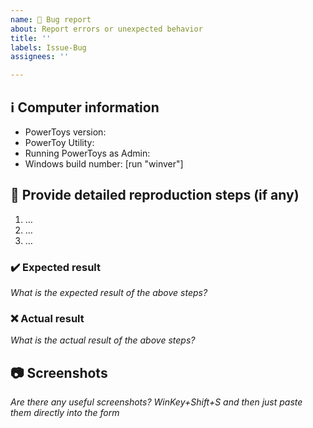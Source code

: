 ```yaml
---
name: 🐛 Bug report
about: Report errors or unexpected behavior
title: ''
labels: Issue-Bug
assignees: ''

---
```


<!--
**Important: When reporting BSODs or security issues, DO NOT attach memory dumps, logs, or traces to Github issues**.
Instead, send dumps/traces to secure@microsoft.com, referencing this GitHub issue.
-->

## ℹ Computer information

- PowerToys version: 
- PowerToy Utility:
- Running PowerToys as Admin:
- Windows build number: [run "winver"]

## 📝 Provide detailed reproduction steps (if any)

1. …
2. …
3. …

### ✔️ Expected result

_What is the expected result of the above steps?_

### ❌ Actual result

_What is the actual result of the above steps?_

## 📷 Screenshots

_Are there any useful screenshots? WinKey+Shift+S and then just paste them directly into the form_
